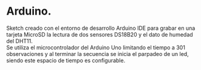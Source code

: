 # Arduino.  
Sketch creado con el entorno de desarrollo Arduino IDE para grabar en una tarjeta MicroSD la lectura de dos sensores DS18B20 y el dato de humedad del DHT11.  
Se utiliza el microcontrolador del Arduino Uno limitando el tiempo a 301 observaciones y al terminar la secuencia se inicia el parpadeo de un led, siendo este espacio de tiempo es configurable.  
  

